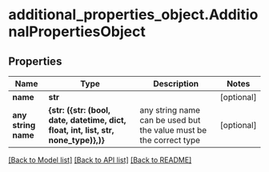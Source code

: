 # additional_properties_object.AdditionalPropertiesObject

## Properties
Name | Type | Description | Notes
------------ | ------------- | ------------- | -------------
**name** | **str** |  | [optional] 
**any string name** | **{str: ({str: (bool, date, datetime, dict, float, int, list, str, none_type)},)}** | any string name can be used but the value must be the correct type | [optional]

[[Back to Model list]](../README.md#documentation-for-models) [[Back to API list]](../README.md#documentation-for-api-endpoints) [[Back to README]](../README.md)


